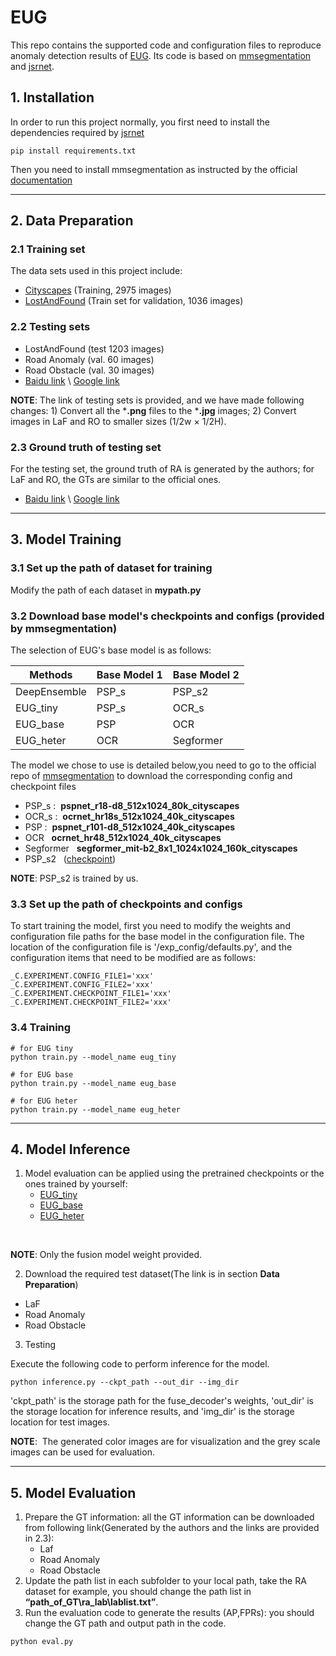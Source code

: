 # EUG
This repo contains the supported code and configuration files to reproduce anomaly detection results of [EUG](https://arxiv.org/pdf/2103.14030.pdf). Its code is based on [mmsegmentation](https://github.com/open-mmlab/mmdetection) and [jsrnet](https://github.com/vojirt/JSRNet).

## 1. Installation
In order to run this project normally, you first need to install the dependencies required by [jsrnet](https://github.com/vojirt/JSRNet)
```
pip install requirements.txt
```
Then you need to install mmsegmentation as instructed by the official [documentation](https://mmsegmentation.readthedocs.io/en/latest/get_started.html)

---
## 2. Data Preparation
### 2.1 Training set
The data sets used in this project include:
+ [Cityscapes](https://www.cityscapes-dataset.com/) (Training, 2975 images)
+ [LostAndFound](https://www.tensorflow.org/datasets/catalog/lost_and_found) (Train set for validation, 1036 images)
  
### 2.2 Testing sets
+ LostAndFound (test 1203 images)
+ Road Anomaly (val. 60 images)
+ Road Obstacle (val. 30 images)
+ [Baidu link](https://pan.baidu.com/s/187_v-9s8dxYvoHuxb7AcYw?pwd=1234) \ [Google link](https://drive.google.com/file/d/1vtKxtwe4snKjRC3dhj5Ij4v8eXI93Sn3/view?usp=sharing)
  
**NOTE**: The link of testing sets is provided, and we have made following changes: 1) Convert all the ***.png** files to the ***.jpg** images; 2) Convert images in LaF and RO to smaller sizes (1/2w × 1/2H).


### 2.3 Ground truth of testing set
For the testing set, the ground truth of RA is generated by the authors; for LaF and RO, the GTs are similar to the official ones. 

+ [Baidu link](https://pan.baidu.com/s/1mRVtAf_BKg21Fs_TeI7gwg?pwd=1234) \ [Google link](https://drive.google.com/file/d/1B2CttSVTw4Y7NYwIJcA-NBnZwkSXJB-c/view?usp=sharing)

---
## 3. Model Training


### 3.1 Set up the path of dataset for training
Modify the path of each dataset in **mypath.py**


### 3.2 Download base model's checkpoints and configs&nbsp;(provided by mmsegmentation)

The selection of EUG's base model is as follows:

|  Methods   | Base Model 1 | Base Model 2 |
|------------|--------------|--------------|
|DeepEnsemble|PSP_s|PSP_s2|
|EUG_tiny|PSP_s|OCR_s|
|EUG_base|PSP|OCR|
|EUG_heter|OCR|Segformer|

The model we chose to use is detailed below,you need to go to the official repo of [mmsegmentation]() to download the corresponding config and checkpoint files
+ PSP_s :&nbsp; **pspnet_r18-d8_512x1024_80k_cityscapes**
+ OCR_s :&nbsp; **ocrnet_hr18s_512x1024_40k_cityscapes**
+ PSP :&nbsp; **pspnet_r101-d8_512x1024_40k_cityscapes**
+ OCR &nbsp; **ocrnet_hr48_512x1024_40k_cityscapes**
+ Segformer &nbsp; **segformer_mit-b2_8x1_1024x1024_160k_cityscapes**
+ PSP_s2 &nbsp; ([checkpoint]())

**NOTE**:&nbsp;PSP_s2 is trained by us.

### 3.3 Set up the path of checkpoints and configs
To start training the model, first you need to modify the weights and configuration file paths for the base model in the configuration file. The location of the configuration file is '/exp_config/defaults.py', and the configuration items that need to be modified are as follows:
```
_C.EXPERIMENT.CONFIG_FILE1='xxx'
_C.EXPERIMENT.CONFIG_FILE2='xxx'
_C.EXPERIMENT.CHECKPOINT_FILE1='xxx'
_C.EXPERIMENT.CHECKPOINT_FILE2='xxx'
```

### 3.4 Training
```
# for EUG tiny
python train.py --model_name eug_tiny

# for EUG base
python train.py --model_name eug_base

# for EUG heter
python train.py --model_name eug_heter
```
---
## 4. Model Inference
1. Model evaluation can be applied using the pretrained checkpoints or the ones trained by yourself:
   + [EUG_tiny](https://pan.baidu.com/s/1mSzmPeYEN8Z8JCD_4eHGiA?pwd=1234)
   + [EUG_base](https://pan.baidu.com/s/1EjEBvmkjIS9soMNmJYKBbg?pwd=1234)
   + [EUG_heter](https://pan.baidu.com/s/15BtyBC9YIz_ZpujbdqOYnA?pwd=1234)
  <br/>

**NOTE**: Only the fusion model weight provided.

2. Download the required test dataset(The link is in section **Data Preparation**)
+ LaF
+ Road Anomaly
+ Road Obstacle
 
3. Testing

Execute the following code to perform inference for the model.
```
python inference.py --ckpt_path --out_dir --img_dir
```
'ckpt_path' is the storage path for the fuse_decoder's weights, 'out_dir' is the storage location for inference results, and 'img_dir' is the storage location for test images.

**NOTE**: &nbsp;The generated color images are for visualization and the grey scale images can be used for evaluation.

---
## 5. Model Evaluation
1. Prepare the GT information: all the GT information can be downloaded from following link(Generated by the authors and the links are provided in 2.3): 
   + Laf
   + Road Anomaly
   + Road Obstacle
2. Update the path list in each subfolder to your local path, take the RA dataset for example, you should change the path list in **“path_of_GT\ra_lab\lablist.txt”**.
3. Run the evaluation code to generate the results (AP,FPRs): you should change the GT path and output path in the code. 
```
python eval.py
```
